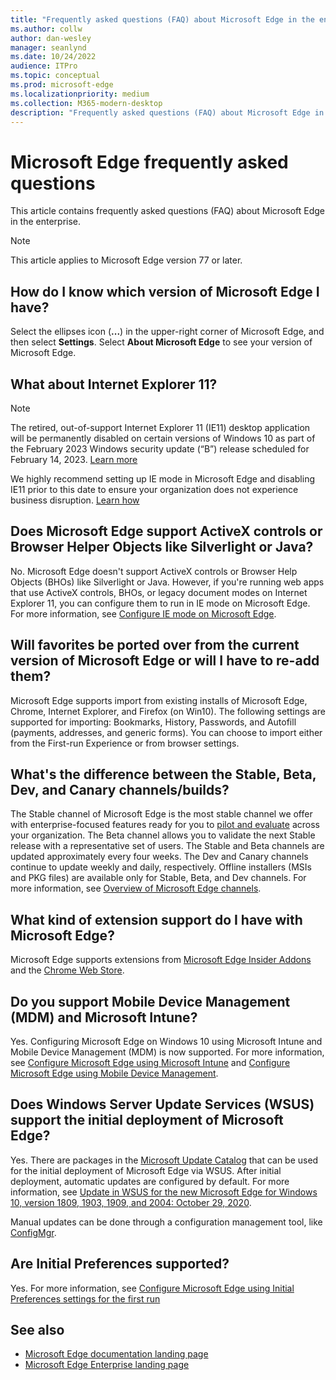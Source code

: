 ```yaml
---
title: "Frequently asked questions (FAQ) about Microsoft Edge in the enterprise"
ms.author: collw
author: dan-wesley
manager: seanlynd
ms.date: 10/24/2022
audience: ITPro
ms.topic: conceptual
ms.prod: microsoft-edge
ms.localizationpriority: medium
ms.collection: M365-modern-desktop
description: "Frequently asked questions (FAQ) about Microsoft Edge in the enterprise"
--- 
```



# Microsoft Edge frequently asked questions

This article contains frequently asked questions (FAQ) about Microsoft Edge in the enterprise.

> [!NOTE]
> This article applies to Microsoft Edge version 77 or later.

## How do I know which version of Microsoft Edge I have?

Select the ellipses icon (**...**) in the upper-right corner of Microsoft Edge, and then select **Settings**. Select **About Microsoft Edge** to see your version of Microsoft Edge.

## What about Internet Explorer 11?

>[!Note]
> The retired, out-of-support Internet Explorer 11 (IE11) desktop application will be permanently disabled on certain versions of Windows 10 as part of the February 2023 Windows security update (“B”) release scheduled for February 14, 2023. [Learn more](https://techcommunity.microsoft.com/t5/windows-it-pro-blog/internet-explorer-11-desktop-app-retirement-faq/ba-p/2366549)
>
> We highly recommend setting up IE mode in Microsoft Edge and disabling IE11 prior to this date to ensure your organization does not experience business disruption. [Learn how](https://techcommunity.microsoft.com/t5/windows-it-pro-blog/control-ie-retirement-on-your-own-schedule-with-the-disable-ie/ba-p/3627725)
>

## Does Microsoft Edge support ActiveX controls or Browser Helper Objects like Silverlight or Java?

No. Microsoft Edge doesn't support ActiveX controls or Browser Help Objects (BHOs) like Silverlight or Java. However, if you're running web apps that use ActiveX controls, BHOs, or legacy document modes on Internet Explorer 11, you can configure them to run in IE mode on  Microsoft Edge. For more information, see [Configure IE mode on Microsoft Edge](./edge-ie-mode.md).

## Will favorites be ported over from the current version of Microsoft Edge or will I have to re-add them?

Microsoft Edge supports import from existing installs of Microsoft Edge, Chrome, Internet Explorer, and Firefox (on Win10). The following settings are supported for importing: Bookmarks, History, Passwords, and Autofill (payments, addresses, and generic forms). You can choose to import either from the First-run Experience or from browser settings.

## What's the difference between the Stable, Beta, Dev, and Canary channels/builds?

The Stable channel of Microsoft Edge is the most stable channel we offer with enterprise-focused features ready for you to [pilot and evaluate](https://aka.ms/EdgeEnterprise) across your organization. The Beta channel allows you to validate the next Stable release with a representative set of users. The Stable and Beta channels are updated approximately every four weeks. The Dev and Canary channels continue to update weekly and daily, respectively. Offline installers (MSIs and PKG files) are available only for Stable, Beta, and Dev channels. For more information, see [Overview of Microsoft Edge channels](./microsoft-edge-channels.md).

## What kind of extension support do I have with Microsoft Edge?

Microsoft Edge supports extensions from [Microsoft Edge Insider Addons](https://go.microsoft.com/fwlink/?linkid=2081222) and the [Chrome Web Store](https://go.microsoft.com/fwlink/?linkid=2072338).

## Do you support Mobile Device Management (MDM) and Microsoft Intune?

Yes. Configuring Microsoft Edge on Windows 10 using Microsoft Intune and Mobile Device Management (MDM) is now supported. For more information, see [Configure Microsoft Edge using Microsoft Intune](./configure-edge-with-intune.md) and [Configure Microsoft Edge using Mobile Device Management](./configure-edge-with-mdm.md).

## Does Windows Server Update Services (WSUS) support the initial deployment of Microsoft Edge?

Yes. There are packages in the [Microsoft Update Catalog](https://www.catalog.update.microsoft.com/Search.aspx?q=the%20new%20microsoft%20edge%20for%20windows) that can be used for the initial deployment of Microsoft Edge via WSUS. After initial deployment, automatic updates are configured by default. For more information, see [Update in WSUS for the new Microsoft Edge for Windows 10, version 1809, 1903, 1909, and 2004: October 29, 2020](https://support.microsoft.com/help/4584642/update-in-wsus-for-the-new-microsoft-edge).

 Manual updates can be done through a configuration management tool, like [ConfigMgr](/configmgr/apps/deploy-use/deploy-edge?bc=%2fDeployEdge%2fbreadcrumb%2ftoc.json&toc=%2fDeployEdge%2ftoc.json).

## Are Initial Preferences supported?

Yes. For more information, see [Configure Microsoft Edge using Initial Preferences settings for the first run](./initial-preferences-support-on-microsoft-edge-browser.md)

## See also

- [Microsoft Edge documentation landing page](./index.yml)
- [Microsoft Edge Enterprise landing page](https://aka.ms/EdgeEnterprise)
  
